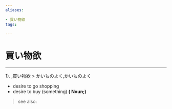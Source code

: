 ```yaml
---
aliases:
    
- 買い物欲
tags:
    
---
```


# 買い物欲
---
1).
,買い物欲 > かいものよく,かいものよく

- desire to go shopping
- desire to buy (something)
**( Noun;)**
> see also: 
            